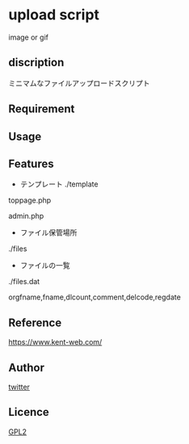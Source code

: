 # upload script

image or gif

## discription

ミニマムなファイルアップロードスクリプト

## Requirement

## Usage

## Features

- テンプレート
./template

toppage.php

admin.php


- ファイル保管場所

./files


- ファイルの一覧

./files.dat

orgfname,fname,dlcount,comment,delcode,regdate


## Reference

https://www.kent-web.com/

## Author

[twitter](https://twitter.com/nao550)

## Licence

[GPL2](https://www.gnu.org/licenses/old-licenses/gpl-2.0.en.html)
